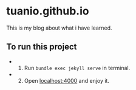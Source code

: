 # tuanio.github.io

This is my blog about what i have learned.

## To run this project
- 1. Run `bundle exec jekyll serve` in terminal.
- 2. Open [localhost:4000](localhost:4000) and enjoy it.